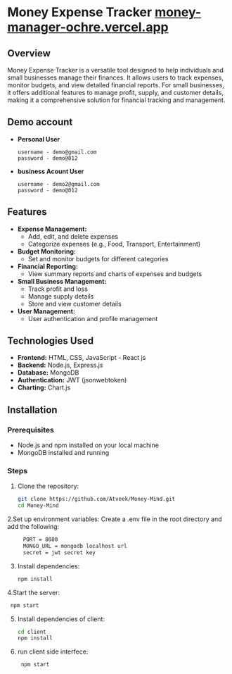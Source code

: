 # Money Expense Tracker <a href="https://money-manager-ochre.vercel.app" target="_blank" >money-manager-ochre.vercel.app</a>

## Overview
Money Expense Tracker is a versatile tool designed to help individuals and small businesses manage their finances. It allows users to track expenses, monitor budgets, and view detailed financial reports. For small businesses, it offers additional features to manage profit, supply, and customer details, making it a comprehensive solution for financial tracking and management.

## Demo account
- **Personal User**
  ```
  username - demo@gmail.com
  password - demo@012
  ```
- **business Acount User**
  ```
  username - demo2@gmail.com
  password - demo@012
  ```
  

## Features
- **Expense Management:**
  - Add, edit, and delete expenses
  - Categorize expenses (e.g., Food, Transport, Entertainment)
- **Budget Monitoring:**
  - Set and monitor budgets for different categories
- **Financial Reporting:**
  - View summary reports and charts of expenses and budgets
- **Small Business Management:**
  - Track profit and loss
  - Manage supply details
  - Store and view customer details
- **User Management:**
  - User authentication and profile management

## Technologies Used
- **Frontend:** HTML, CSS, JavaScript - React js
- **Backend:** Node.js, Express.js
- **Database:** MongoDB
- **Authentication:** JWT (jsonwebtoken)
- **Charting:** Chart.js

## Installation

### Prerequisites
- Node.js and npm installed on your local machine
- MongoDB installed and running

### Steps
1. Clone the repository:
   ```bash
   git clone https://github.com/Atveek/Money-Mind.git
   cd Money-Mind
2.Set up environment variables:
  Create a .env file in the root directory and add the following:
   ```bash
        PORT = 8080
        MONGO_URL = mongodb localhost url
        secret = jwt secret key
  ```
3. Install dependencies:
      ```bash
      npm install
4.Start the server:
   ```bash
    npm start
  ```
5. Install dependencies of client:
      ```bash
      cd client
      npm install
6. run client side interfece:
   ```bash
    npm start

